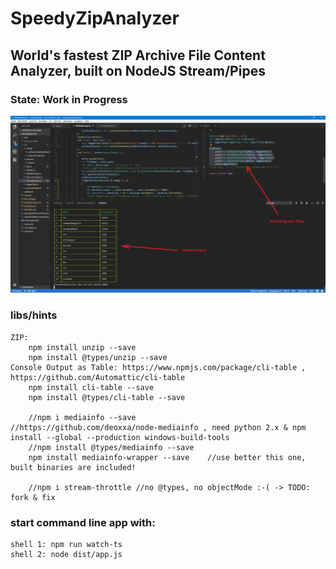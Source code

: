 # SpeedyZipAnalyzer
## World's fastest ZIP Archive File Content Analyzer, built on NodeJS Stream/Pipes
### State: Work in Progress

![SpeedyZipFileContentAnalyzer2](https://raw.githubusercontent.com/privet56/SpeedyZipFileContentAnalyzer/master/SpeedyZipFileContentAnalyzer.png)

### libs/hints
	ZIP:
		npm install unzip --save
		npm install @types/unzip --save
	Console Output as Table: https://www.npmjs.com/package/cli-table , https://github.com/Automattic/cli-table
		npm install cli-table --save
		npm install @types/cli-table --save

		//npm i mediainfo --save				//https://github.com/deoxxa/node-mediainfo , need python 2.x & npm install --global --production windows-build-tools
		//npm install @types/mediainfo --save
		npm install mediainfo-wrapper --save	//use better this one, built binaries are included!

		//npm i stream-throttle	//no @types, no objectMode :-( -> TODO: fork & fix

### start command line app with:
	shell 1: npm run watch-ts
	shell 2: node dist/app.js
